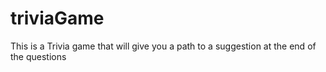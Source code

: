 # triviaGame
This is a Trivia game that will give you a path to a suggestion at the end of the questions
